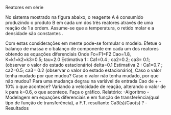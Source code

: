 Reatores em série

No sistema mostrado na figura abaixo, o reagente A é consumido produzindo o produto B
em cada um dos três reatores através de uma reação de 1 a ordem. Assume-se que a
temperatura, o retido molar e a densidade são constantes .







Com estas considerações em mente pode-se formular o modelo. Efetue o balanço de massa
e o balanço de componente em cada um dos reatores obtendo as equações diferenciais Onde
Fo=F1=F2
Cao=1.8, K=k1=k2=k3=0.5; tau=2.0
Estimativa 1 : Ca1=0.4 ; ca2=0.2; ca3= 0.1; (observar o valor do estado estacionário)
delta=0.1
Estimativa 2 : Ca1=0.7 ; ca2=0.5; ca3= 0.2 (observar o valor do estado estacionário),
Caso o valor tenha mudado por que mudou? Caso o valor não tenha mudado, por que não
mudou?
Para uma mudança degrau na variável de entrada Cao de + - 10% o que acontece?
Variando a velocidade de reação, alterando o valor de k para k=0.6, o que acontece.
Faça o gráfico.
Relatório:
-Algoritmo
-Modelagem em equações diferenciais e em função de transferência(qual tipo de função de
transferência), a F.T. resultante Ca3(s)/Cao(s) ?
-Resultados